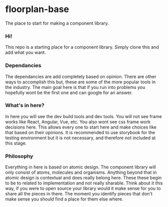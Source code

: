 # floorplan-base
The place to start for making a component library.


### Hi!

This repo is a starting place for a component library. Simply clone this and add what you want.

### Dependancies

The dependancies are add completely based on opinion. There are other ways to accomplish this but, these are some of the more popular tools in the industry. The main goal here is that if you run into problems you hopefully wont be the first one and can google for an answer.

### What's in here?

In here you will see the dev build tools and dev tools. You will not see frame works like React, Angular, Vue, etc. You also wont see css frame work decisions here. This allows every one to start here and make choices like that based on their opinions. It is recommended to use storybook for the testing environment but it is not necessary, and therefore not included at this stage.

### Philosophy

Everything in here is based on atomic design. The component library will only consist of atoms, molecules and organisms. Anything beyond that in atomic design is contextual and does really belong here. These these begin to be to related to implementation and not really sharable. Think about it this way, if you were to open source your library would it make sense for you to share all the pieces in there. The moment you identify pieces that don't make sense you should find a place for them else where.
